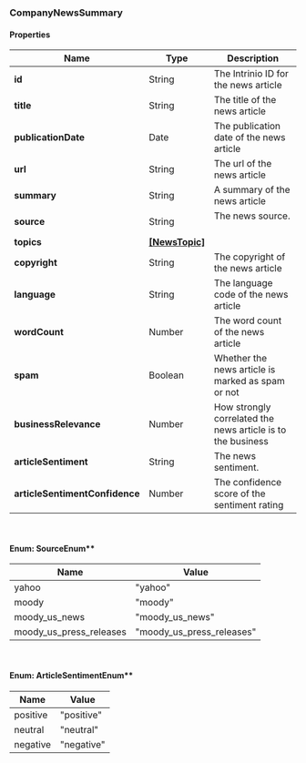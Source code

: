 
[//]: # (CLASS:CompanyNewsSummary)

[//]: # (KIND:object)

### CompanyNewsSummary

#### Properties

[//]: # (START_DEFINITION)

Name | Type | Description
------------ | ------------- | -------------
**id** | String | The Intrinio ID for the news article &nbsp;
**title** | String | The title of the news article &nbsp;
**publicationDate** | Date | The publication date of the news article &nbsp;
**url** | String | The url of the news article &nbsp;
**summary** | String | A summary of the news article &nbsp;
**source** | String | The news source. &nbsp;
**topics** | [**[NewsTopic]**](NewsTopic.md) |  &nbsp;
**copyright** | String | The copyright of the news article &nbsp;
**language** | String | The language code of the news article &nbsp;
**wordCount** | Number | The word count of the news article &nbsp;
**spam** | Boolean | Whether the news article is marked as spam or not &nbsp;
**businessRelevance** | Number | How strongly correlated the news article is to the business &nbsp;
**articleSentiment** | String | The news sentiment. &nbsp;
**articleSentimentConfidence** | Number | The confidence score of the sentiment rating &nbsp;

[//]: # (END_DEFINITION)


[//]: # (CONTAINED_CLASS:NewsTopic)



<br/>

#### Enum: SourceEnum**

Name | Value
---- | -----
yahoo | &quot;yahoo&quot;
moody | &quot;moody&quot;
moody_us_news | &quot;moody_us_news&quot;
moody_us_press_releases | &quot;moody_us_press_releases&quot;

<br/>

#### Enum: ArticleSentimentEnum**

Name | Value
---- | -----
positive | &quot;positive&quot;
neutral | &quot;neutral&quot;
negative | &quot;negative&quot;



